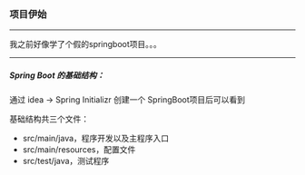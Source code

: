 ### 项目伊始

---------------------

我之前好像学了个假的springboot项目。。。

---------------

##### Spring Boot 的基础结构：

通过 idea -> Spring Initializr 创建一个 SpringBoot项目后可以看到

基础结构共三个文件：

- src/main/java，程序开发以及主程序入口
- src/main/resources，配置文件
- src/test/java，测试程序